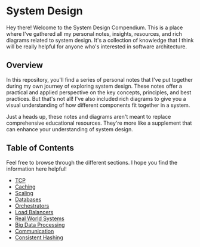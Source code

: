 # System Design

Hey there! Welcome to the System Design Compendium. This is a place where I've gathered all my personal notes, insights, resources, and rich diagrams related to system design. It's a collection of knowledge that I think will be really helpful for anyone who's interested in software architecture.

## Overview

In this repository, you'll find a series of personal notes that I've put together during my own journey of exploring system design. These notes offer a practical and applied perspective on the key concepts, principles, and best practices. But that's not all! I've also included rich diagrams to give you a visual understanding of how different components fit together in a system.

Just a heads up, these notes and diagrams aren't meant to replace comprehensive educational resources. They're more like a supplement that can enhance your understanding of system design.

## Table of Contents

Feel free to browse through the different sections. I hope you find the information here helpful!

- [TCP](./TCP)
- [Caching](./Caching)
- [Scaling](./Scaling)
- [Databases](./Databases)
- [Orchestrators](./Orchestrators)
- [Load Balancers](./Load%20Balancers)
- [Real World Systems](./Real%20World%20Systems)
- [Big Data Processing](./Big%20Data%20Processing/)
- [Communication](./Communication)
- [Consistent Hashing](./Consistent%20Hashing)
